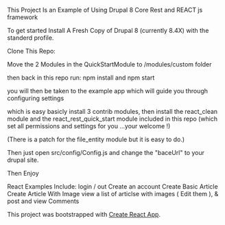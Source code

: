 This Project Is an Example of Using Drupal 8 Core Rest and REACT js framework

To get started Install A Fresh Copy of Drupal 8 (currently 8.4X) with the standerd profile.

Clone This Repo:

Move the 2 Modules in the QuickStartModule
to /modules/custom folder

then back in this repo run:
npm install
and npm start

you will then be taken to the example app which will guide you through configuring settings

which is easy basicly install 3 contrib modules,
then install the react_clean module and the react_rest_quick_start module included in this repo
(which set all permissions and settings for you ...your welcome !)

(There is a patch for the file_entity module but it is easy to do.)

Then just open src/config/Config.js and change the "baceUrl" to your drupal site.

Then Enjoy

React Examples Include:
login / out
Create an account
Create Basic Article
Create Article With Image
view a list of articlse with images ( Edit them ), & post and view Comments

  
This project was bootstrapped with [Create React App](https://github.com/facebookincubator/create-react-app).
